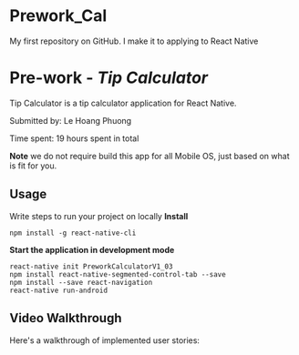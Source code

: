 # Prework_Cal
My first repository on GitHub. I make it to applying to React Native
# Pre-work - *Tip Calculator*

Tip Calculator is a tip calculator application for React Native.

Submitted by: Le Hoang Phuong

Time spent: 19 hours spent in total

**Note** we do not require build this app for all Mobile OS, just based on what is fit for you.

## Usage 

Write steps to run your project on locally
**Install**
```
npm install -g react-native-cli
```

**Start the application in development mode**

```
react-native init PreworkCalculatorV1_03
npm install react-native-segmented-control-tab --save
npm install --save react-navigation
react-native run-android
```



## Video Walkthrough 

Here's a walkthrough of implemented user stories:



